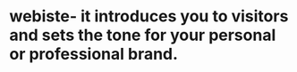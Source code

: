 # webiste- it introduces you to visitors and sets the tone for your personal or professional brand.
